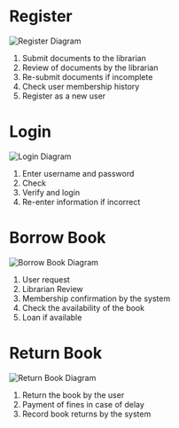 # Register

![Register Diagram](https://s4.uupload.ir/files/1_ou2.jpg)

1. Submit documents to the librarian
2. Review of documents by the librarian
3. Re-submit documents if incomplete
4. Check user membership history
5. Register as a new user


# Login

![Login Diagram](https://s4.uupload.ir/files/3_5sx.jpg)

1. Enter username and password
2. Check
3. Verify and login
4. Re-enter information if incorrect


# Borrow Book

![Borrow Book Diagram](https://s4.uupload.ir/files/2_bq3f.jpg)

1. User request
2. Librarian Review
3. Membership confirmation by the system
4. Check the availability of the book
5. Loan if available


# Return Book

![Return Book Diagram](https://s4.uupload.ir/files/4_bz5a.jpg)

1. Return the book by the user
2. Payment of fines in case of delay
3. Record book returns by the system
